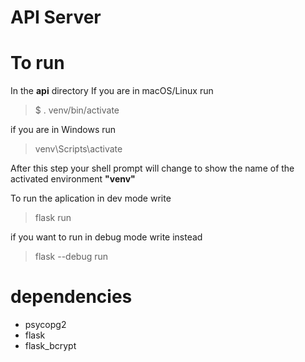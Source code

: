 # API Server

# To run

In the **api** directory
If you are in macOS/Linux run

> $ . venv/bin/activate

if you are in Windows run

> venv\Scripts\activate

After this step your shell prompt will change to show the name of the activated environment **"venv"**

To run the aplication in dev mode write

> flask run

if you want to run in debug mode write instead

> flask --debug run

# dependencies

-   psycopg2
-   flask
-   flask_bcrypt
